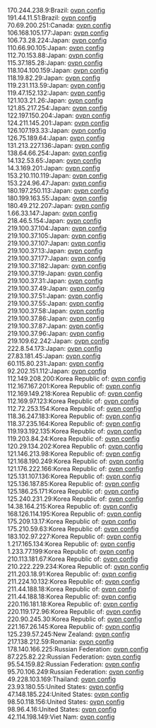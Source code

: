 170.244.238.9:Brazil: [ovpn config](vpn/170_244_238_9.ovpn)  
191.44.11.51:Brazil: [ovpn config](vpn/191_44_11_51.ovpn)  
70.69.200.251:Canada: [ovpn config](vpn/70_69_200_251.ovpn)  
106.168.105.177:Japan: [ovpn config](vpn/106_168_105_177.ovpn)  
106.73.28.224:Japan: [ovpn config](vpn/106_73_28_224.ovpn)  
110.66.90.105:Japan: [ovpn config](vpn/110_66_90_105.ovpn)  
112.70.153.88:Japan: [ovpn config](vpn/112_70_153_88.ovpn)  
115.37.185.28:Japan: [ovpn config](vpn/115_37_185_28.ovpn)  
118.104.100.159:Japan: [ovpn config](vpn/118_104_100_159.ovpn)  
118.19.82.29:Japan: [ovpn config](vpn/118_19_82_29.ovpn)  
119.231.113.59:Japan: [ovpn config](vpn/119_231_113_59.ovpn)  
119.47.152.132:Japan: [ovpn config](vpn/119_47_152_132.ovpn)  
121.103.21.26:Japan: [ovpn config](vpn/121_103_21_26.ovpn)  
121.85.217.254:Japan: [ovpn config](vpn/121_85_217_254.ovpn)  
122.197.150.204:Japan: [ovpn config](vpn/122_197_150_204.ovpn)  
124.211.145.201:Japan: [ovpn config](vpn/124_211_145_201.ovpn)  
126.107.193.33:Japan: [ovpn config](vpn/126_107_193_33.ovpn)  
126.75.189.64:Japan: [ovpn config](vpn/126_75_189_64.ovpn)  
131.213.227.136:Japan: [ovpn config](vpn/131_213_227_136.ovpn)  
138.64.66.254:Japan: [ovpn config](vpn/138_64_66_254.ovpn)  
14.132.53.65:Japan: [ovpn config](vpn/14_132_53_65.ovpn)  
14.3.169.201:Japan: [ovpn config](vpn/14_3_169_201.ovpn)  
153.210.110.119:Japan: [ovpn config](vpn/153_210_110_119.ovpn)  
153.224.96.47:Japan: [ovpn config](vpn/153_224_96_47.ovpn)  
180.197.250.113:Japan: [ovpn config](vpn/180_197_250_113.ovpn)  
180.199.163.55:Japan: [ovpn config](vpn/180_199_163_55.ovpn)  
180.49.212.207:Japan: [ovpn config](vpn/180_49_212_207.ovpn)  
1.66.33.147:Japan: [ovpn config](vpn/1_66_33_147.ovpn)  
218.46.5.154:Japan: [ovpn config](vpn/218_46_5_154.ovpn)  
219.100.37.104:Japan: [ovpn config](vpn/219_100_37_104.ovpn)  
219.100.37.105:Japan: [ovpn config](vpn/219_100_37_105.ovpn)  
219.100.37.107:Japan: [ovpn config](vpn/219_100_37_107.ovpn)  
219.100.37.13:Japan: [ovpn config](vpn/219_100_37_13.ovpn)  
219.100.37.177:Japan: [ovpn config](vpn/219_100_37_177.ovpn)  
219.100.37.182:Japan: [ovpn config](vpn/219_100_37_182.ovpn)  
219.100.37.19:Japan: [ovpn config](vpn/219_100_37_19.ovpn)  
219.100.37.31:Japan: [ovpn config](vpn/219_100_37_31.ovpn)  
219.100.37.49:Japan: [ovpn config](vpn/219_100_37_49.ovpn)  
219.100.37.51:Japan: [ovpn config](vpn/219_100_37_51.ovpn)  
219.100.37.55:Japan: [ovpn config](vpn/219_100_37_55.ovpn)  
219.100.37.58:Japan: [ovpn config](vpn/219_100_37_58.ovpn)  
219.100.37.86:Japan: [ovpn config](vpn/219_100_37_86.ovpn)  
219.100.37.87:Japan: [ovpn config](vpn/219_100_37_87.ovpn)  
219.100.37.96:Japan: [ovpn config](vpn/219_100_37_96.ovpn)  
219.109.62.242:Japan: [ovpn config](vpn/219_109_62_242.ovpn)  
222.8.54.173:Japan: [ovpn config](vpn/222_8_54_173.ovpn)  
27.83.181.45:Japan: [ovpn config](vpn/27_83_181_45.ovpn)  
60.115.80.231:Japan: [ovpn config](vpn/60_115_80_231.ovpn)  
92.202.151.112:Japan: [ovpn config](vpn/92_202_151_112.ovpn)  
112.149.208.200:Korea Republic of: [ovpn config](vpn/112_149_208_200.ovpn)  
112.167.167.201:Korea Republic of: [ovpn config](vpn/112_167_167_201.ovpn)  
112.169.149.218:Korea Republic of: [ovpn config](vpn/112_169_149_218.ovpn)  
112.169.97.123:Korea Republic of: [ovpn config](vpn/112_169_97_123.ovpn)  
112.72.253.154:Korea Republic of: [ovpn config](vpn/112_72_253_154.ovpn)  
118.36.247.183:Korea Republic of: [ovpn config](vpn/118_36_247_183.ovpn)  
118.37.235.164:Korea Republic of: [ovpn config](vpn/118_37_235_164.ovpn)  
119.193.192.135:Korea Republic of: [ovpn config](vpn/119_193_192_135.ovpn)  
119.203.84.24:Korea Republic of: [ovpn config](vpn/119_203_84_24.ovpn)  
120.29.134.202:Korea Republic of: [ovpn config](vpn/120_29_134_202.ovpn)  
121.146.213.98:Korea Republic of: [ovpn config](vpn/121_146_213_98.ovpn)  
121.168.190.249:Korea Republic of: [ovpn config](vpn/121_168_190_249.ovpn)  
121.176.222.166:Korea Republic of: [ovpn config](vpn/121_176_222_166.ovpn)  
125.131.107.136:Korea Republic of: [ovpn config](vpn/125_131_107_136.ovpn)  
125.136.187.85:Korea Republic of: [ovpn config](vpn/125_136_187_85.ovpn)  
125.186.25.171:Korea Republic of: [ovpn config](vpn/125_186_25_171.ovpn)  
125.240.231.29:Korea Republic of: [ovpn config](vpn/125_240_231_29.ovpn)  
14.38.164.215:Korea Republic of: [ovpn config](vpn/14_38_164_215.ovpn)  
168.126.114.195:Korea Republic of: [ovpn config](vpn/168_126_114_195.ovpn)  
175.209.13.17:Korea Republic of: [ovpn config](vpn/175_209_13_17.ovpn)  
175.210.59.63:Korea Republic of: [ovpn config](vpn/175_210_59_63.ovpn)  
183.102.97.227:Korea Republic of: [ovpn config](vpn/183_102_97_227.ovpn)  
1.217.165.134:Korea Republic of: [ovpn config](vpn/1_217_165_134.ovpn)  
1.233.77.199:Korea Republic of: [ovpn config](vpn/1_233_77_199.ovpn)  
210.113.181.67:Korea Republic of: [ovpn config](vpn/210_113_181_67.ovpn)  
210.222.229.234:Korea Republic of: [ovpn config](vpn/210_222_229_234.ovpn)  
211.203.18.91:Korea Republic of: [ovpn config](vpn/211_203_18_91.ovpn)  
211.224.10.132:Korea Republic of: [ovpn config](vpn/211_224_10_132.ovpn)  
211.44.188.18:Korea Republic of: [ovpn config](vpn/211_44_188_18.ovpn)  
211.44.188.18:Korea Republic of: [ovpn config](vpn/211_44_188_18.ovpn)  
220.116.181.18:Korea Republic of: [ovpn config](vpn/220_116_181_18.ovpn)  
220.119.172.96:Korea Republic of: [ovpn config](vpn/220_119_172_96.ovpn)  
220.90.245.30:Korea Republic of: [ovpn config](vpn/220_90_245_30.ovpn)  
221.167.26.145:Korea Republic of: [ovpn config](vpn/221_167_26_145.ovpn)  
125.239.57.245:New Zealand: [ovpn config](vpn/125_239_57_245.ovpn)  
217.138.212.59:Romania: [ovpn config](vpn/217_138_212_59.ovpn)  
178.140.166.225:Russian Federation: [ovpn config](vpn/178_140_166_225.ovpn)  
87.225.82.22:Russian Federation: [ovpn config](vpn/87_225_82_22.ovpn)  
95.54.159.82:Russian Federation: [ovpn config](vpn/95_54_159_82.ovpn)  
95.70.106.249:Russian Federation: [ovpn config](vpn/95_70_106_249.ovpn)  
49.228.103.169:Thailand: [ovpn config](vpn/49_228_103_169.ovpn)  
23.93.180.55:United States: [ovpn config](vpn/23_93_180_55.ovpn)  
47.148.185.224:United States: [ovpn config](vpn/47_148_185_224.ovpn)  
98.50.118.156:United States: [ovpn config](vpn/98_50_118_156.ovpn)  
98.96.4.16:United States: [ovpn config](vpn/98_96_4_16.ovpn)  
42.114.198.149:Viet Nam: [ovpn config](vpn/42_114_198_149.ovpn)  
